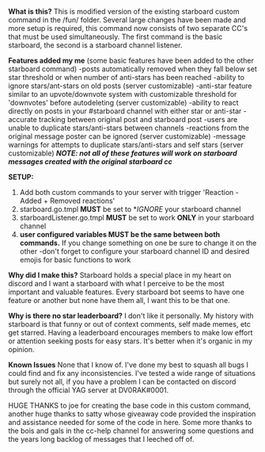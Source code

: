 **What is this?**
This is modified version of the existing starboard custom command in the /fun/ folder. Several large changes have been made and more setup is required, 
this command now consists of two separate CC's that must be used simultaneously. The first command is the basic starboard, the second is a starboard channel listener. 


**Features added my me** (some basic features have been added to the other starboard command)
-posts automatically removed when they fall below set star threshold or when number of anti-stars has been reached
-ability to ignore stars/ant-stars on old posts (server customizable)
-anti-star feature similar to an upvote/downvote system with customizable threshold for 'downvotes' before autodeleting (server customizable)
-ability to react directly on posts in your #starboard channel with either star or anti-star
   -accurate tracking between original post and starboard post
   -users are unable to duplicate stars/anti-stars between channels
 -reactions from the original message poster can be ignored (server customizable)
 -message warnings for attempts to duplicate stars/anti-stars and self stars (server customizable)
 ***NOTE: not all of these features will work on starboard messages created with the original starboard cc***
 
 
 **SETUP:**
 1. Add both custom commands to your server with trigger 'Reaction - Added + Removed reactions'
 2. starboard.go.tmpl **MUST** be set to **IGNORE* your starboard channel
 3. starboardListener.go.tmpl **MUST** be set to work **ONLY** in your starboard channel
 4. **user configured variables MUST be the same between both commands.** If you change something on one be sure to change it on the other
    -don't forget to configure your starboard channel ID and desired emojis for basic functions to work
 
 
**Why did I make this?**
Starboard holds a special place in my heart on discord and I want a starboard with what I perceive to be the most important and valuable features.
Every starboard bot seems to have one feature or another but none have them all, I want this to be that one.


**Why is there no star leaderboard?**
I don't like it personally. My history with starboard is that funny or out of context comments, self made memes, etc get starred. Having a leaderboard 
encourages members to make low effort or attention seeking posts for easy stars. It's better when it's organic in my opinion.


**Known Issues**
None that I know of. I've done my best to squash all bugs I could find and fix any inconsistencies. I've tested a wide range of situations but surely not all,
if you have a problem I can be contacted on discord through the official YAG server at DV0RAK#0001.


HUGE THANKS to joe for creating the base code in this custom command, another huge thanks to satty whose giveaway code provided the inspiration and assistance
needed for some of the code in here. Some more thanks to the bois and gals in the cc-help channel for answering some questions and the years long backlog of 
messages that I leeched off of.
